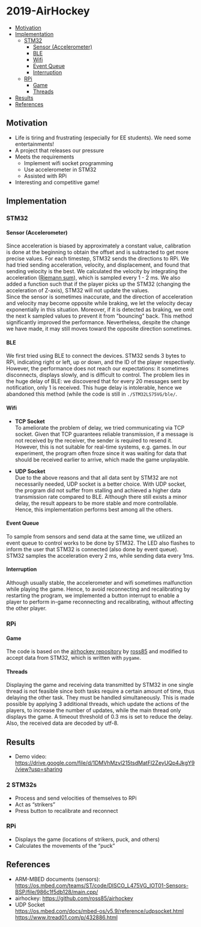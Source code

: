 # 2019-AirHockey
* [Motivation](#motivation)
* [Implementation](#implementation)
    * [STM32](stm32)
        * [Sensor (Accelerometer)](#sensor-(accelerometer))
        * [BLE](#ble)
        * [Wifi](#wifi)
        * [Event Queue](#event-queue)
        * [Interruption](#interruption)
    * [RPi](#rpi)
        * [Game](#game)
        * [Threads](#threads)
* [Results](#results)
* [References](#references)


## Motivation
* Life is tiring and frustrating (especially for EE students). We need some entertainments!
* A project that releases our pressure
* Meets the requirements
    * Implement wifi socket programming
    * Use accelerometer in STM32
    * Assisted with RPi
* Interesting and competitive game!

## Implementation
### STM32
#### Sensor (Accelerometer)
Since acceleration is biased by approximately a constant value, calibration is done at the beginning to obtain the offset and is subtracted to get more precise values. For each timestep, STM32 sends the directions to RPi. We had tried sending acceleration, velocity, and displacement, and found that sending velocity is the best. We calculated the velocity by integrating the acceleration ([Riemann sum](https://en.wikipedia.org/wiki/Riemann_sum)), which is sampled every 1 - 2 ms. We also added a function such that if the player picks up the STM32 (changing the acceleration of Z-axis), STM32 will not update the values.  
Since the sensor is sometimes inaccurate, and the direction of acceleration and velocity may become opposite while braking, we let the velocity decay exponentially in this situation. Moreover, if it is detected as braking, we omit the next k sampled values to prevent it from "bouncing" back. This method significantly improved the performance. Nevertheless, despite the change we have made, it may still moves toward the opposite direction sometimes.

#### BLE
We first tried using BLE to connect the devices. STM32 sends 3 bytes to RPi, indicating right or left, up or down, and the ID of the player respectively. However, the performance does not reach our expectations: it sometimes disconnects, displays slowly, and is difficult to control. The problem lies in the huge delay of BLE: we discovered that for every 20 messages sent by notification, only 1 is received. This huge delay is intolerable, hence we abandoned this method (while the code is still in `./STM32LS75VG/ble/`.

#### Wifi
* **TCP Socket**  
To ameliorate the problem of delay, we tried communicating via TCP socket. Given that TCP guarantees reliable transmission, if a message is not received by the receiver, the sender is required to resend it. However, this is not suitable for real-time systems, e.g. games. In our experiment, the program often froze since it was waiting for data that should be received earlier to arrive, which made the game unplayable.

* **UDP Socket**  
Due to the above reasons and that all data sent by STM32 are not necessarily needed, UDP socket is a better choice. With UDP socket, the program did not suffer from stalling and achieved a higher data transmission rate compared to BLE. Although there still exists a minor delay, the result appears to be more stable and more controllable. Hence, this implementation performs best among all the others.

#### Event Queue
To sample from sensors and send data at the same time, we utilized an event queue to control works to be done by STM32. The LED also flashes to inform the user that STM32 is connected (also done by event queue). STM32 samples the acceleration every 2 ms, while sending data every 1ms.

#### Interruption
Although usually stable, the accelerometer and wifi sometimes malfunction while playing the game. Hence, to avoid reconnecting and recalibrating by restarting the program, we implemented a button interrupt to enable a player to perform in-game reconnecting and recalibrating, without affecting the other player.

### RPi
#### Game
The code is based on the [airhockey repository](https://github.com/ross85/airhockey) by [ross85](https://githuv.com/ross85) and modified to accept data from STM32, which is written with `pygame`.

#### Threads
Displaying the game and receiving data transmitted by STM32 in one single thread is not feasible since both tasks require a certain amount of time, thus delaying the other task. They must be handled simultaneously. This is made possible by applying 3 additional threads, which update the actions of the players, to increase the number of updates, while the main thread only displays the game. A timeout threshold of 0.3 ms is set to reduce the delay. Also, the received data are decoded by utf-8.

## Results
* Demo video: https://drive.google.com/file/d/1DMVhMzvl215tsdMatFl2ZeyUQp4JkgY9/view?usp=sharing
### 2 STM32s
* Process and send velocities of themselves to RPi
* Act as “strikers”
* Press button to recalibrate and reconnect

### RPi 
* Displays the game (locations of strikers, puck, and others)
* Calculates the movements of the “puck”

## References
* ARM-MBED documents (sensors): https://os.mbed.com/teams/ST/code/DISCO_L475VG_IOT01-Sensors-BSP/file/986c1f5db128/main.cpp/
* airhockey: https://github.com/ross85/airhockey
* UDP Socket  
https://os.mbed.com/docs/mbed-os/v5.9/reference/udpsocket.html  
https://www.itread01.com/p/432886.html


